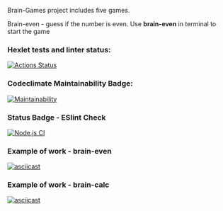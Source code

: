 Brain-Games project includes five games.

Brain-even - guess if the number is even. Use **brain-even** in terminal to start the game



### Hexlet tests and linter status:
[![Actions Status](https://github.com/antonkrupin/frontend-project-lvl1/workflows/hexlet-check/badge.svg)](https://github.com/antonkrupin/frontend-project-lvl1/actions)
### Codeclimate Maintainability Badge:
[![Maintainability](https://api.codeclimate.com/v1/badges/2c2951554657be9a157f/maintainability)](https://codeclimate.com/github/antonkrupin/frontend-project-lvl1/maintainability)
### Status Badge - ESlint Check
[![Node.js CI](https://github.com/antonkrupin/frontend-project-lvl1/actions/workflows/nodejs.yml/badge.svg?branch=main)](https://github.com/antonkrupin/frontend-project-lvl1/actions/workflows/nodejs.yml)
### Example of work - brain-even
[![asciicast](https://asciinema.org/a/MsI63Wxd9wdo41Slank4kSgiC.svg)](https://asciinema.org/a/MsI63Wxd9wdo41Slank4kSgiC)
### Example of work - brain-calc
[![asciicast](https://asciinema.org/a/7z9nugDXJAuQME3k3dj9HA3fB.svg)](https://asciinema.org/a/7z9nugDXJAuQME3k3dj9HA3fB)
